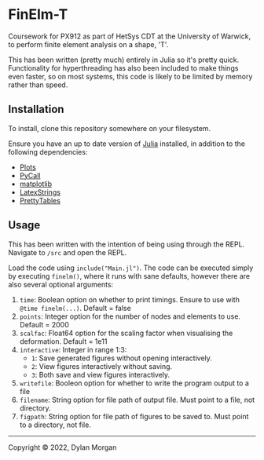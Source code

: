 # FinElm-T
Coursework for PX912 as part of HetSys CDT at the University of Warwick, to perform finite element analysis on a shape, 'T'.

This has been written (pretty much) entirely in Julia so it's pretty quick. Functionality for hyperthreading has also been included to make things even faster, so on most systems, this code is likely to be limited by memory rather than speed. 

## Installation 
To install, clone this repository somewhere on your filesystem.

Ensure you have an up to date version of [Julia](https://julialang.org/downloads/) installed, in addition to the following dependencies:
- [Plots](https://docs.juliaplots.org/stable/install/)
- [PyCall](https://docs.juliahub.com/PyCall/GkzkC/1.92.0/)
- [matplotlib](https://matplotlib.org/stable/users/installing/index.html)
- [LatexStrings](https://docs.juliahub.com/LaTeXStrings/H4HGh/1.2.0/)
- [PrettyTables](https://ronisbr.github.io/PrettyTables.jl/stable/)

## Usage
This has been written with the intention of being using through the REPL. Navigate to `/src` and open the REPL.

Load the code using `include("Main.jl")`. The code can be executed simply by executing `finelm()`, where it runs with sane defaults, however there are also several optional arguments:

1. `time`: Boolean option on whether to print timings. Ensure to use with `@time finelm(...)`. Default = false
2. `points`: Integer option for the number of nodes and elements to use. Default = 2000
3. `scalfac`: Float64 option for the scaling factor when visualising the deformation. Default = 1e11
4. `interactive`: Integer in range 1:3:
	- `1`: Save generated figures without opening interactively. 
	- `2`: View figures interactively without saving. 
	- `3`: Both save and view figures interactively. 
5. `writefile`: Booleon option for whether to write the program output to a file 
6. `filename`: String option for file path of output file. Must point to a file, not directory. 
7. `figpath`: String option for file path of figures to be saved to. Must point to a directory, not file. 

***
Copyright © 2022, Dylan Morgan
